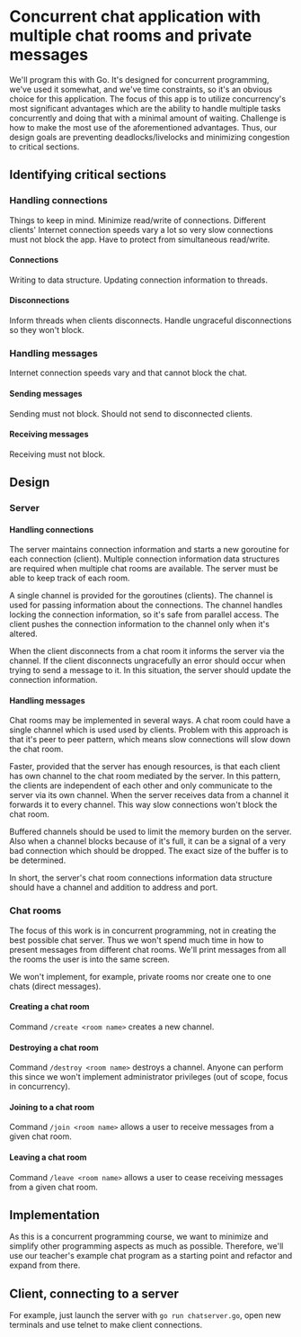 # Concurrent chat application with multiple chat rooms and private messages

We'll program this with Go. It's designed for concurrent programming, we've used it somewhat, and we've time constraints, so it's an obvious choice for this application.
The focus of this app is to utilize concurrency's most significant advantages which are the ability to handle multiple tasks concurrently and doing that with a minimal amount of waiting.
Challenge is how to make the most use of the aforementioned advantages. Thus, our design goals are preventing deadlocks/livelocks and minimizing congestion to critical sections.

## Identifying critical sections

### Handling connections

Things to keep in mind. Minimize read/write of connections.
Different clients' Internet connection speeds vary a lot so very slow connections must not block the app.
Have to protect from simultaneous read/write.

#### Connections

Writing to data structure. Updating connection information to threads.

#### Disconnections

Inform threads when clients disconnects. Handle ungraceful disconnections so they won't block.

### Handling messages

Internet connection speeds vary and that cannot block the chat.

#### Sending messages

Sending must not block. Should not send to disconnected clients.

#### Receiving messages

Receiving must not block.

## Design

### Server

#### Handling connections

The server maintains connection information and starts a new goroutine for each connection (client). Multiple connection information data structures are required when multiple chat rooms are available. The server must be able to keep track of each room.

A single channel is provided for the goroutines (clients). The channel is used for passing information about the connections. The channel handles locking the connection information, so it's safe from parallel access. The client pushes the connection information to the channel only when it's altered.

When the client disconnects from a chat room it informs the server via the channel. If the client disconnects ungracefully an error should occur when trying to send a message to it. In this situation, the server should update the connection information.

#### Handling messages

Chat rooms may be implemented in several ways. A chat room could have a single channel which is used used by clients. Problem with this approach is that it's peer to peer pattern, which means slow connections will slow down the chat room.

Faster, provided that the server has enough resources, is that each client has own channel to the chat room mediated by the server. In this pattern, the clients are independent of each other and only communicate to the server via its own channel. When the server receives data from a channel it forwards it to every channel. This way slow connections won't block the chat room.

Buffered channels should be used to limit the memory burden on the server. Also when a channel blocks because of it's full, it can be a signal of a very bad connection which should be dropped. The exact size of the buffer is to be determined.

In short, the server's chat room connections information data structure should have a channel and addition to address and port.

### Chat rooms

The focus of this work is in concurrent programming, not in creating the best possible chat server. Thus we won't spend much time in how to present messages from different chat rooms. We'll print messages from all the rooms the user is into the same screen.

We won't implement, for example, private rooms nor create one to one chats (direct messages).

#### Creating a chat room

Command ```/create <room name>``` creates a new channel.

#### Destroying a chat room

Command ```/destroy <room name>``` destroys a channel. Anyone can perform this since we won't implement administrator privileges (out of scope, focus in concurrency).

#### Joining to a chat room

Command ```/join <room name>``` allows a user to receive messages from a given chat room.

#### Leaving a chat room

Command ```/leave <room name>``` allows a user to cease receiving messages from a given chat room.

## Implementation

As this is a concurrent programming course, we want to minimize and simplify other programming aspects as much as possible. Therefore, we'll use our teacher's example chat program as a starting point and refactor and expand from there.

## Client, connecting to a server

For example, just launch the server with ```go run chatserver.go```, open new terminals and use telnet to make client connections.
